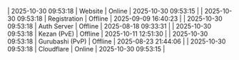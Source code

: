 | 2025-10-30 09:53:18 | Website | Online | 2025-10-30 09:53:15 |
| 2025-10-30 09:53:18 | Registration | Offline | 2025-09-09 16:40:23 |
| 2025-10-30 09:53:18 | Auth Server | Offline | 2025-08-18 09:33:31 |
| 2025-10-30 09:53:18 | Kezan (PvE) | Offline | 2025-10-11 12:51:30 |
| 2025-10-30 09:53:18 | Gurubashi (PvP) | Offline | 2025-08-23 21:44:06 |
| 2025-10-30 09:53:18 | Cloudflare | Online | 2025-10-30 09:53:15 |
